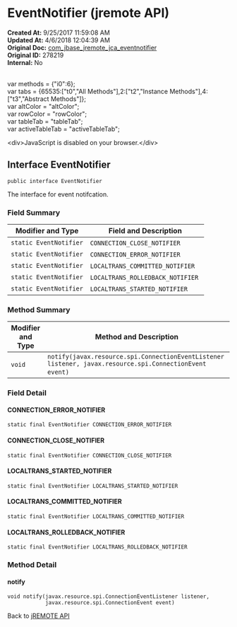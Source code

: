 # EventNotifier (jremote API)

**Created At:** 9/25/2017 11:59:08 AM  
**Updated At:** 4/6/2018 12:04:39 AM  
**Original Doc:** [com_jbase_jremote_jca_eventnotifier](https://docs.jbase.com/39258-jca/com_jbase_jremote_jca_eventnotifier)  
**Original ID:** 278219  
**Internal:** No  

<!--<br>    try {<br>        if (location.href.indexOf('is-external=true') == -1) {<br>            parent.document.title="EventNotifier (jremote   API)";<br>        }<br>    }<br>    catch(err) {<br>    }<br>//--><br>var methods = {"i0":6};<br>var tabs = {65535:["t0","All Methods"],2:["t2","Instance Methods"],4:["t3","Abstract Methods"]};<br>var altColor = "altColor";<br>var rowColor = "rowColor";<br>var tableTab = "tableTab";<br>var activeTableTab = "activeTableTab";&lt;div&gt;JavaScript is disabled on your browser.&lt;/div&gt;


## Interface EventNotifier

```
public interface EventNotifier
```

The interface for event notifcation.

### Field Summary


| Modifier and Type<br> | Field and Description<br> |
| --- | --- |
| `static EventNotifier`<br> | `CONNECTION_CLOSE_NOTIFIER` <br> |
| `static EventNotifier`<br> | `CONNECTION_ERROR_NOTIFIER` <br> |
| `static EventNotifier`<br> | `LOCALTRANS_COMMITTED_NOTIFIER` <br> |
| `static EventNotifier`<br> | `LOCALTRANS_ROLLEDBACK_NOTIFIER` <br> |
| `static EventNotifier`<br> | `LOCALTRANS_STARTED_NOTIFIER` <br> |






### Method Summary


| Modifier and Type<br> | Method and Description<br> |
| --- | --- |
| `void`<br> | `notify(javax.resource.spi.ConnectionEventListener listener, javax.resource.spi.ConnectionEvent event)` <br> |

### Field Detail



#### CONNECTION\_ERROR\_NOTIFIER

```
static final EventNotifier CONNECTION_ERROR_NOTIFIER
```

#### CONNECTION\_CLOSE\_NOTIFIER

```
static final EventNotifier CONNECTION_CLOSE_NOTIFIER
```

#### LOCALTRANS\_STARTED\_NOTIFIER

```
static final EventNotifier LOCALTRANS_STARTED_NOTIFIER
```

#### LOCALTRANS\_COMMITTED\_NOTIFIER

```
static final EventNotifier LOCALTRANS_COMMITTED_NOTIFIER
```

#### LOCALTRANS\_ROLLEDBACK\_NOTIFIER

```
static final EventNotifier LOCALTRANS_ROLLEDBACK_NOTIFIER
```



### 


### Method Detail

#### notify

```
void notify(javax.resource.spi.ConnectionEventListener listener,
            javax.resource.spi.ConnectionEvent event)
```

Back to [jREMOTE API](com_jbase_jremote_package-summary)
